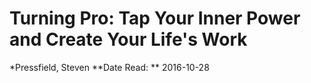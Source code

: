 # Turning Pro: Tap Your Inner Power and Create Your Life's Work
*Pressfield, Steven 
**Date Read: ** 2016-10-28